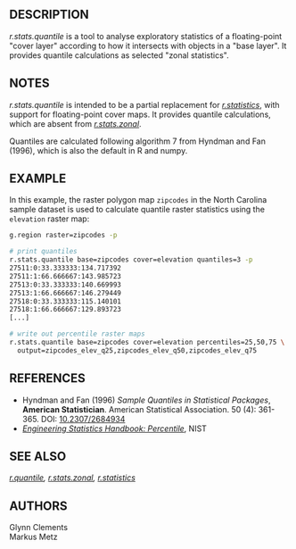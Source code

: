 ## DESCRIPTION

*r.stats.quantile* is a tool to analyse exploratory statistics of a
floating-point "cover layer" according to how it intersects with objects
in a "base layer". It provides quantile calculations as selected "zonal
statistics".

## NOTES

*r.stats.quantile* is intended to be a partial replacement for
*[r.statistics](r.statistics.md)*, with support for floating-point cover
maps. It provides quantile calculations, which are absent from
*[r.stats.zonal](r.stats.zonal.md)*.

Quantiles are calculated following algorithm 7 from Hyndman and Fan
(1996), which is also the default in R and numpy.

## EXAMPLE

In this example, the raster polygon map `zipcodes` in the North Carolina
sample dataset is used to calculate quantile raster statistics using the
`elevation` raster map:

```sh
g.region raster=zipcodes -p

# print quantiles
r.stats.quantile base=zipcodes cover=elevation quantiles=3 -p
27511:0:33.333333:134.717392
27511:1:66.666667:143.985723
27513:0:33.333333:140.669993
27513:1:66.666667:146.279449
27518:0:33.333333:115.140101
27518:1:66.666667:129.893723
[...]

# write out percentile raster maps
r.stats.quantile base=zipcodes cover=elevation percentiles=25,50,75 \
  output=zipcodes_elev_q25,zipcodes_elev_q50,zipcodes_elev_q75
```

## REFERENCES

- Hyndman and Fan (1996) *Sample Quantiles in Statistical Packages*,
  **American Statistician**. American Statistical Association. 50 (4):
  361-365. DOI:
  [10.2307/2684934](https://doi.org/10.2307/2684934%3E10.2307/2684934)
- [*Engineering Statistics Handbook:
  Percentile*](https://www.itl.nist.gov/div898/handbook/prc/section2/prc262.htm),
  NIST

## SEE ALSO

*[r.quantile](r.quantile.md), [r.stats.zonal](r.stats.zonal.md),
[r.statistics](r.statistics.md)*

## AUTHORS

Glynn Clements  
Markus Metz

